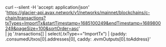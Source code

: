 curl --silent -H 'accept: application/json' \
'https://glacier-api.avax.network/v1/networks/mainnet/blockchains/c-chain/transactions?txTypes=ImportTx&startTimestamp=1685100249&endTimestamp=1689800249&pageSize=100&sortOrder=asc' \
| jq '.transactions[] | select(.txType=="ImportTx") | {paddy: .consumedUtxos[0].addresses[0], caddy: .evmOutputs[0].toAddress}'
